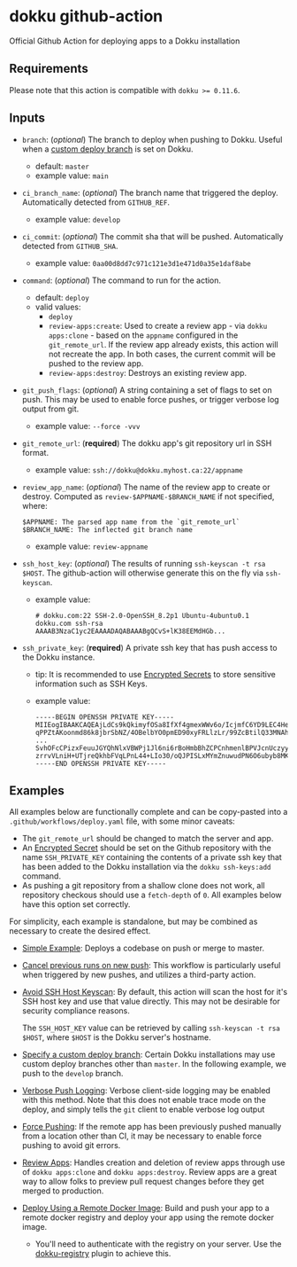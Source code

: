 # dokku github-action

Official Github Action for deploying apps to a Dokku installation

## Requirements

Please note that this action is compatible with `dokku >= 0.11.6`.

## Inputs

- `branch`: (_optional_) The branch to deploy when pushing to Dokku. Useful when a [custom deploy branch](http://dokku.viewdocs.io/dokku/deployment/methods/git/#changing-the-deploy-branch) is set on Dokku.
  - default: `master`
  - example value: `main`
- `ci_branch_name`: (_optional_) The branch name that triggered the deploy. Automatically detected from `GITHUB_REF`.
  - example value: `develop`
- `ci_commit`: (_optional_) The commit sha that will be pushed. Automatically detected from `GITHUB_SHA`.
  - example value: `0aa00d8dd7c971c121e3d1e471d0a35e1daf8abe`
- `command`: (_optional_) The command to run for the action.
  - default: `deploy`
  - valid values:
    - `deploy`
    - `review-apps:create`: Used to create a review app - via `dokku apps:clone` - based on the `appname` configured in the `git_remote_url`. If the review app already exists, this action will not recreate the app. In both cases, the current commit will be pushed to the review app.
    - `review-apps:destroy`: Destroys an existing review app.
- `git_push_flags`: (_optional_) A string containing a set of flags to set on push. This may be used to enable force pushes, or trigger verbose log output from git.
  - example value: `--force -vvv`
- `git_remote_url`: (**required**) The dokku app's git repository url in SSH format.
  - example value: `ssh://dokku@dokku.myhost.ca:22/appname`
- `review_app_name`: (_optional_) The name of the review app to create or destroy. Computed as `review-$APPNAME-$BRANCH_NAME` if not specified, where:

  ```text
  $APPNAME: The parsed app name from the `git_remote_url`
  $BRANCH_NAME: The inflected git branch name
  ```

  - example value: `review-appname`
- `ssh_host_key`: (_optional_) The results of running `ssh-keyscan -t rsa $HOST`. The github-action will otherwise generate this on the fly via `ssh-keyscan`.
  - example value:

    ```text
    # dokku.com:22 SSH-2.0-OpenSSH_8.2p1 Ubuntu-4ubuntu0.1
    dokku.com ssh-rsa AAAAB3NzaC1yc2EAAAADAQABAAABgQCvS+lK38EEMdHGb...
    ```

- `ssh_private_key`: (**required**) A private ssh key that has push access to the Dokku instance.
  - tip: It is recommended to use [Encrypted Secrets](https://docs.github.com/en/free-pro-team@latest/actions/reference/encrypted-secrets) to store sensitive information such as SSH Keys.
  - example value:

    ```text
    -----BEGIN OPENSSH PRIVATE KEY-----
    MIIEogIBAAKCAQEAjLdCs9kQkimyfOSa8IfXf4gmexWWv6o/IcjmfC6YD9LEC4He
    qPPZtAKoonmd86k8jbrSbNZ/4OBelbYO0pmED90xyFRLlzLr/99ZcBtilQ33MNAh
    ...
    SvhOFcCPizxFeuuJGYQhNlxVBWPj1Jl6ni6rBoHmbBhZCPCnhmenlBPVJcnUczyy
    zrrvVLniH+UTjreQkhbFVqLPnL44+LIo30/oQJPISLxMYmZnuwudPN6O6ubyb8MK
    -----END OPENSSH PRIVATE KEY-----
    ```

## Examples

All examples below are functionally complete and can be copy-pasted into a `.github/workflows/deploy.yaml` file, with some minor caveats:

- The `git_remote_url` should be changed to match the server and app.
- An [Encrypted Secret](https://docs.github.com/en/free-pro-team@latest/actions/reference/encrypted-secrets) should be set on the Github repository with the name `SSH_PRIVATE_KEY` containing the contents of a private ssh key that has been added to the Dokku installation via the `dokku ssh-keys:add` command.
- As pushing a git repository from a shallow clone does not work, all repository checkous should use a `fetch-depth` of `0`. All examples below have this option set correctly.

For simplicity, each example is standalone, but may be combined as necessary to create the desired effect.

- [Simple Example](/example-workflows/simple.yml): Deploys a codebase on push or merge to master.
- [Cancel previous runs on new push](/example-workflows/cancel-previous-runs.yml): This workflow is particularly useful when triggered by new pushes, and utilizes a third-party action.
- [Avoid SSH Host Keyscan](/example-workflows/specify-ssh-host-key.yml): By default, this action will scan the host for it's SSH host key and use that value directly. This may not be desirable for security compliance reasons.

  The `SSH_HOST_KEY` value can be retrieved by calling `ssh-keyscan -t rsa $HOST`, where `$HOST` is the Dokku server's hostname.
- [Specify a custom deploy branch](/example-workflows/custom-deploy-branch.yml): Certain Dokku installations may use custom deploy branches other than `master`. In the following example, we push to the `develop` branch.
- [Verbose Push Logging](/example-workflows/verbose-logging.yml): Verbose client-side logging may be enabled with this method. Note that this does not enable trace mode on the deploy, and simply tells the `git` client to enable verbose log output
- [Force Pushing](/example-workflows/force-push.yml): If the remote app has been previously pushed manually from a location other than CI, it may be necessary to enable force pushing to avoid git errors.
- [Review Apps](/example-workflows/review-app.yml): Handles creation and deletion of review apps through use of `dokku apps:clone` and `dokku apps:destroy`. Review apps are a great way to allow folks to preview pull request changes before they get merged to production.
- [Deploy Using a Remote Docker Image](/example-workflows/remote-docker-image.yml): Build and push your app to a remote docker registry and deploy your app using the remote docker image.

  - You'll need to authenticate with the registry on your server. Use the [dokku-registry](https://github.com/dokku/dokku-registry) plugin to achieve this.
